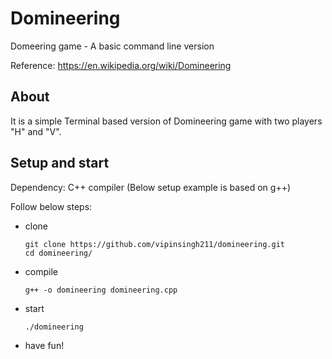 # Domineering
Domeering game - A basic command line version

Reference: https://en.wikipedia.org/wiki/Domineering

## About
It is a simple Terminal based version of Domineering game with two players "H" and "V".

## Setup and start
Dependency: C++ compiler (Below setup example is based on g++)

Follow below steps:

- clone
    ```
    git clone https://github.com/vipinsingh211/domineering.git
    cd domineering/
    ```

- compile
    ```
    g++ -o domineering domineering.cpp
    ```

- start
    ```
    ./domineering
    ```

- have fun!